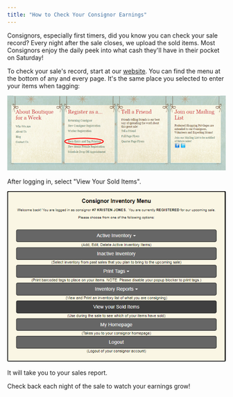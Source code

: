 ```yaml
---
title: "How to Check Your Consignor Earnings"
---
```


Consignors, especially first timers, did you know you can check your sale record? Every night after the sale closes, we upload the sold items. Most Consignors enjoy the daily peek into what cash they'll have in their pocket on Saturday!

To check your sale's record, start at our [website](/). You can find the menu at the bottom of any and every page. It's the same place you selected to enter your items when tagging:

![](/img/blog/Check_Sale_1.png)

After logging in, select "View Your Sold Items".

![](/img/blog/check_sold.png)

It will take you to your sales report.

Check back each night of the sale to watch your earnings grow!
